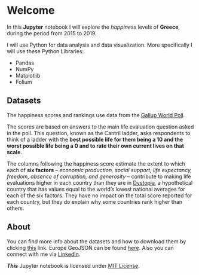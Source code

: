 ﻿# Welcome

In this **Jupyter** notebook I will explore the *happiness* levels of **Greece**, during the period from 2015 to 2019.

I will use Python for data analysis and data visualization. More specifically I will use these Python Libraries:

- Pandas
- NumPy
- Matplotlib
- Folium

## Datasets

The happiness scores and rankings use data from the [Gallup World Poll](https://www.gallup.com/analytics/247355/gallup-world-happiness-report.aspx).

The scores are based on answers to the main life evaluation question asked in the poll. This question, known as the Cantril ladder, asks respondents to think of a ladder with the **best possible life for them being a 10 and the worst possible life being a 0 and to rate their own current lives on that scale**.

The columns following the happiness score estimate the extent to which each of **six factors** – *economic production, social support, life expectancy, freedom, absence of corruption, and generosity* – contribute to making life evaluations higher in each country than they are in [Dystopia](https://en.wikipedia.org/wiki/Dystopia), a hypothetical country that has values equal to the world’s lowest national averages for each of the six factors. They have no impact on the total score reported for each country, but they do explain why some countries rank higher than others.

## About

You can find more info about the datasets and how to download them by clicking [this](https://www.kaggle.com/unsdsn/world-happiness) link. Europe GeoJSON can be found [here](https://github.com/leakyMirror/map-of-europe/blob/master/GeoJSON/europe.geojson).
Also you can connect with me via [LinkedIn](https://gr.linkedin.com/in/efstathios-kaloutsidis).

***This***  Jupyter notebook is licensed under [MIT License](LICENSE).
